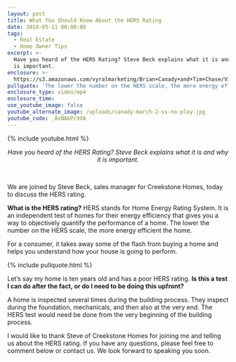 ```yaml
---
layout: post
title: What You Should Know About the HERS Rating
date: 2018-05-11 00:00:00
tags:
  - Real Estate
  - Home Owner Tips
excerpt: >-
  Have you heard of the HERS Rating? Steve Beck explains what it is and why it
  is important.
enclosure: >-
  https://s3.amazonaws.com/vyralmarketing/Brian+Canady+and+Tim+Chase/Videos/What+You+Should+Know+About+the+HERS+Rating.mp4
pullquote: 'The lower the number on the HERS scale, the more energy efficient the home.'
enclosure_type: video/mp4
enclosure_time:
use_youtube_image: false
youtube_alternate_image: /uploads/canady-march-2-ss-no-play.jpg
youtube_code: _AvNAbPc9XA
---
```


{% include youtube.html %}

<center><em>Have you heard of the HERS Rating? Steve Beck explains what it is and why it is important.</em></center>

&nbsp;

We are joined by Steve Beck, sales manager for Creekstone Homes, today to discuss the HERS rating.

**What is the HERS rating?** HERS stands for Home Energy Rating System. It is an independent test of homes for their energy efficiency that gives you a way to objectively quantify the performance of a home. The lower the number on the HERS scale, the more energy efficient the home.

For a consumer, it takes away some of the flash from buying a home and helps you understand how your house is going to perform.

{% include pullquote.html %}

Let’s say my home is ten years old and has a poor HERS rating. **Is this a test I can do after the fact, or do I need to be doing this upfront?**

A home is inspected several times during the building process. They inspect during the foundation, mechanicals, and then also at the very end. The HERS test would need be done from the very beginning of the building process.

I would like to thank Steve of Creekstone Homes for joining me and telling us about the HERS rating. If you have any questions, please feel free to comment below or contact us. We look forward to speaking you soon.